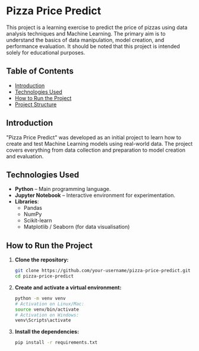 # Pizza Price Predict

This project is a learning exercise to predict the price of pizzas using data analysis techniques and Machine Learning. The primary aim is to understand the basics of data manipulation, model creation, and performance evaluation. It should be noted that this project is intended solely for educational purposes.

## Table of Contents

- [Introduction](#introduction)
- [Technologies Used](#technologies-used)
- [How to Run the Project](#how-to-run-the-project)
- [Project Structure](#project-structure)

## Introduction

"Pizza Price Predict" was developed as an initial project to learn how to create and test Machine Learning models using real-world data. The project covers everything from data collection and preparation to model creation and evaluation.

## Technologies Used

- **Python** – Main programming language.
- **Jupyter Notebook** – Interactive environment for experimentation.
- **Libraries**:
  - Pandas
  - NumPy
  - Scikit-learn
  - Matplotlib / Seaborn (for data visualisation)

## How to Run the Project

1. **Clone the repository:**

   ```bash
   git clone https://github.com/your-username/pizza-price-predict.git
   cd pizza-price-predict

2. **Create and activate a virtual environment:**

    ```bash
    python -m venv venv
    # Activation on Linux/Mac:
    source venv/bin/activate
    # Activation on Windows:
    venv\Scripts\activate
    ```

3. **Install the dependencies:**

    ```bash
    pip install -r requirements.txt
    ```

